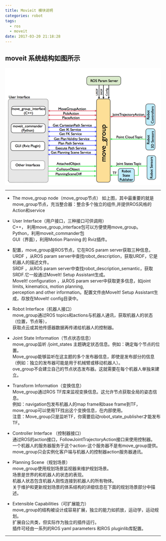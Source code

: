 ```yaml
---
title: Movieit 模块说明
categories: robot
tags:
  - ros
  - moveit
date: 2017-03-20 21:18:28
---
```

## moveit 系统结构如图所示
![moveit](../images/moveit.jpg  "Optional title attribute")




---
* The move_group node（move_group节点）
如上图，其中最重要的就是move_group节点，充当整合器：整合多个独立的组件,并提供ROS风格的Action和service  

* User Interface（用户接口，三种接口可供调用）      
    C++， 利用move_group_interface包可以方便使用move_group。      
    Python，利用moveit_commander包       
    GUI（界面），利用Motion Planning 的 Rviz插件。            

* 配置，move_group是ROS节点，它在ROS param server获取三种信息，       
    URDF ，从ROS param server中查找robot_description，获取URDF，它是机器人的描述文件。             
    SRDF ，从ROS param server中查找robot_description_semantic，获取SRDF.它一般通过MoveIt! Setup Assistant生成。    
    MoveIt! configuration ，从ROS param server中获取更多信息，如joint limits, kinematics, motion planning,   
    perception and other information。配置文件由MoveIt! Setup Assistant生成，存放在MoveIt! config目录中。  

* Robot Interface（机器人接口）     
    move_group通过ROS topics和actions与机器人通讯，获取机器人的状态（位置，节点等），  
    获取点云或其他传感器数据再传递给机器人的控制器。

* Joint State Information（节点状态信息）      
    move_group监听 /joint_states 主题确定状态信息。例如：确定每个节点的位置。  
    Move_group能够监听在这主题的多个发布器信息，即使是发布部分的信息（例如：独立的发布器可能是用于机械臂或移动机器人）。  
    ove_group不会建立自己的节点状态发布器。这就需要在每个机器人单独来建立。  

* Transform Information（变换信息）        
    Move_group通过ROS TF库来监视变换信息。这允许节点获取全局的姿态信息。  
    例如：navigation包发布机器人的map frame和base frame到TF，move_group可以使用TF找出这个变换信息，在内部使用。  
    注意：Move_group只是监听TF，你需要启动robot_state_publisher才能发布TF。

* Controller Interface （控制器接口）     
    通过ROS的action接口，FollowJointTrajectoryAction接口来使用控制器。  
    一个机器人的服务器服务于这个action-这个服务器不是有move_group提供。  
    move_group只会实例化客户端与机器人的控制器action服务器通讯。  

* Planning Scene（规划场景）          
    move_group使用规划场景监视器来维护规划场景。  
    场景是世界的和机器人的状态的表现。  
    机器人状态包含机器人刚性连接到机器人的所有物体。  
    关于维护和更新规划场景的体系结构的详细信息在下面的规划场景部分中描述。  

* Extensible Capabilities（可扩展能力）          
    move_group的结构被设计成容易扩展，独立的能力如抓放，运动学，运动规划。  
    扩展自公共类，但实际作为独立的插件运行。  
    插件可经由一系列的ROS yaml parameters 和ROS pluginlib库配置。
---
